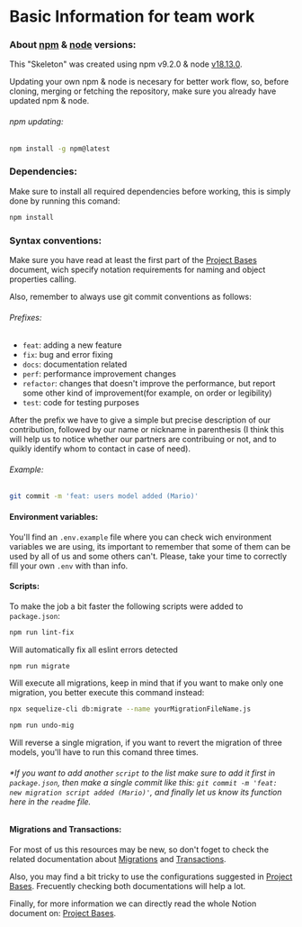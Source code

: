 # Basic Information for team work
   
### About [npm](https://www.npmjs.com/) & [node](https://nodejs.org/en/) versions:

This "Skeleton" was created using npm v9.2.0 & node [v18.13.0](https://nodejs.org/en/).

Updating your own npm & node is necesary for better work flow, so, before cloning, merging or fetching the repository, make sure you already have updated npm & node.

###### npm updating:

```bash
npm install -g npm@latest
```
### Dependencies:

Make sure to install all required dependencies before working, this is simply done by running this comand:

```bash
npm install
```
### Syntax conventions:

Make sure you have read at least the first part of the [Project Bases](https://academlo.notion.site/Base-del-Proyecto-b54473bef71747369accb2c569b94ce6') document, wich specify notation requirements for naming and object properties calling.

Also, remember to always use git commit conventions as follows:

###### Prefixes:

- `feat`: adding a new feature
- `fix`: bug and error fixing
- `docs`: documentation related
- `perf`: performance improvement changes
- `refactor`: changes that doesn't improve the performance, but report some other kind of improvement(for example, on order or legibility)
- `test`: code for testing purposes

After the prefix we have to give a simple but precise description of our contribution, followed by our name or nickname in parenthesis (I think this will help us to notice whether our partners are contribuing or not, and to quikly identify whom to contact in case of need).

###### Example:

```bash
git commit -m 'feat: users model added (Mario)'
```

#### Environment variables:

You'll find an `.env.example` file where you can check wich environment variables we are using, its important to remember that some of them can be used by all of us and some others can't. Please, take your time to correctly fill your own `.env` with than info.

#### Scripts:

To make the job a bit faster the following scripts were added to `package.json`:


```bash
npm run lint-fix 
```
Will automatically fix all eslint errors detected

```bash
npm run migrate
```
Will execute all migrations, keep in mind that if you want to make only one migration, you better execute this command instead: 

```bash
npx sequelize-cli db:migrate --name yourMigrationFileName.js
```

```bash
npm run undo-mig
```
Will reverse a single migration, if you want to revert the migration of three models, you'll have to run this comand three times. 

###### *If you want to add another `script` to the list make sure to add it first in `package.json`, then make a single commit like this: `git commit -m 'feat: new migration script added (Mario)'`, and finally let us know its function here in the `readme` file. 

#### Migrations and Transactions: 

For most of us this resources may be new, so don't foget to check the related documentation about [Migrations](https://sequelize.org/docs/v6/other-topics/migrations/) and [Transactions](https://sequelize.org/docs/v6/other-topics/transactions/).

Also, you may find a bit tricky to use the configurations suggested in [Project Bases](https://academlo.notion.site/Base-del-Proyecto-b54473bef71747369accb2c569b94ce6). Frecuently checking both documentations will help a lot. 

Finally, for more information we can directly read the whole Notion document on: [Project Bases](https://academlo.notion.site/Base-del-Proyecto-b54473bef71747369accb2c569b94ce6).
